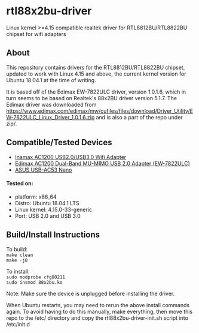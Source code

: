 # rtl88x2bu-driver
Linux kernel >=4.15 compatible realtek driver for RTL8812BU/RTL8822BU chipset for wifi adapters

## About
This repository contains drivers for the RTL8812BU/RTL8822BU chipset, updated to work with Linux 4.15 and above, the current kernel version for Ubuntu 18.04.1 at the time of writing.

It is based off of the Edimax EW-7822ULC driver, version 1.0.1.6, which in turn seems to be based on Realtek's 88x2BU driver version 5.1.7. The Edimax driver was downloaded from https://www.edimax.com/edimax/mw/cufiles/files/download/Driver_Utility/EW-7822ULC_Linux_Driver_1.0.1.6.zip and is also a part of the repo under zip/.

## Compatible/Tested Devices
- [Inamax AC1200 USB2.0/USB3.0 Wifi Adapter](https://www.amazon.com/Inamax-1200Mbps-Wireless-802-11ac-10-4-10-13/dp/B0773ZPKS2)
- [Edimax AC1200 Dual-Band MU-MIMO USB 2.0 Adapter (EW-7822ULC)](http://us.edimax.com/edimax/merchandise/merchandise_detail/data/edimax/us/wireless_adapters_ac1200_dual-band/ew-7822ulc/)
- [ASUS USB-AC53 Nano](https://www.asus.com/us/Networking/USB-AC53-Nano/)

#### Tested on:
- platform: x86_64
- Distro: Ubuntu 18.04.1 LTS
- Linux kernel: 4.15.0-33-generic
- Port: USB 2.0 and USB 3.0 

## Build/Install Instructions
To build:  
`make clean`  
`make -j8`  

To install:  
`sudo modprobe cfg80211`  
`sudo insmod 88x2bu.ko`  

Note: Make sure the device is unplugged before installing the driver.

When Ubuntu restarts, you may need to rerun the above install commands again. To avoid having to do this manually, make everything, then move this repo to the /etc/ directory and copy the rtl88x2bu-driver-init.sh script into /etc/init.d
